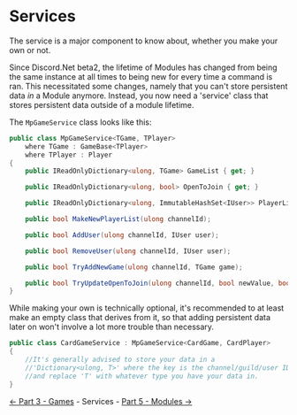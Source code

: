 ﻿Services
========

The service is a major component to know about, whether you make your own or not.

Since Discord.Net beta2, the lifetime of Modules has changed from being
the same instance at all times to being new for every time a command is ran.
This necessitated some changes, namely that you can't store persistent data *in*
a Module anymore. Instead, you now need a 'service' class that stores persistent data
outside of a module lifetime.

The `MpGameService` class looks like this:
```cs
public class MpGameService<TGame, TPlayer>
    where TGame : GameBase<TPlayer>
    where TPlayer : Player
{
    public IReadOnlyDictionary<ulong, TGame> GameList { get; }

    public IReadOnlyDictionary<ulong, bool> OpenToJoin { get; }

    public IReadOnlyDictionary<ulong, ImmutableHashSet<IUser>> PlayerList { get; }

    public bool MakeNewPlayerList(ulong channelId);

    public bool AddUser(ulong channelId, IUser user);

    public bool RemoveUser(ulong channelId, IUser user);

    public bool TryAddNewGame(ulong channelId, TGame game);

    public bool TryUpdateOpenToJoin(ulong channelId, bool newValue, bool comparisonValue);
}
```

While making your own is technically optional, it's recommended to at least make
an empty class that derives from it, so that adding persistent data later on
won't involve a lot more trouble than necessary.
```cs
public class CardGameService : MpGameService<CardGame, CardPlayer>
{
    //It's generally advised to store your data in a
    //'Dictionary<ulong, T>' where the key is the channel/guild/user ID
    //and replace 'T' with whatever type you have your data in.
}
```

[<- Part 3 - Games](3-Games.md) - Services - [Part 5 - Modules ->](5-Modules.md)
